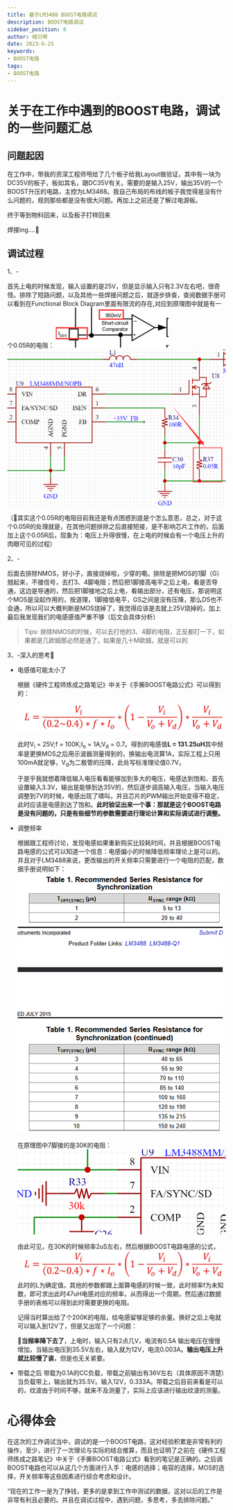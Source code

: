 ```yaml
---
title: 基于LM3488 BOOST电路调试
description: BOOST电路调试
sidebar_position: 6
author: 啵贝琴
date: 2023-6-25
keywords:
- BOOST电路
tags: 
- BOOST电路
---
```


# 关于在工作中遇到的BOOST电路，调试的一些问题汇总

## 问题起因

在工作中，带我的资深工程师甩给了几个板子给我Layout做验证，其中有一块为DC35V的板子，板如其名，跟DC35V有关。需要的是输入25V，输出35V的一个BOOST升压的电路，主控为LM3488。我自己布局的布线的板子我觉得是没有什么问题的，规则那些都是没有很大问题。再加上之前还是了解过电源板。

终于等到物料回来，以及板子打样回来

焊接ing....🧐

## 调试过程

1、-

首先上电的时候发现，输入设置的是25V，但是显示输入只有2.3V左右吧，很奇怪。排除了短路问题，以及其他一些焊接问题之后，就逐步排查，查阅数据手册可以看到在Functional Block Diagram里面有限流的存在,对应到原理图中就是有一个0.05R的电阻：
![1](../../../static/img_硬件设计与开发笔记/LM3488/芯片限流电阻内部结构.png)
![2](../../../static/img_硬件设计与开发笔记/LM3488/限流电阻.png)

（🤬其实这个0.05R的电阻目前我还是有点困惑到底是个怎么意思，总之，对于这个0.05R的处理就是，在其他问题排除之后直接短接，是不影响芯片工作的，后面加上这个0.05R后，现象为：电压上升得很慢，在上电的时候会有一个电压上升的肉眼可见的过程）

2、-

后面去排除NMOS，好小子，直接烧掉啦，少穿的嘞。排除是把MOS的1脚（G）翘起来，不接信号，去打3、4脚电阻；然后把1脚接高电平之后上电，看是否导通，这边是导通的，然后把1脚接地之后上电，看输出部分，还有电压，那说明这个MOS是没起作用的，按道理，1脚接低电平，GS之间是没有压降，那么DS也不会通，所以可以大概判断是MOS烧掉了，我觉得应该是去就上25V烧掉的，加上最后我发现我们的电感感值严重不够（后文会具体分析）
>Tips: 排除NMOS的时候，可以去打他的3、4脚的电阻，正反都打一下，如果都是几欧姆那必然是通了，如果是几十M欧姆，就是可以的

3、-深入的思考🧐

 + 电感值可能太小了

    根据《硬件工程师炼成之路笔记》中关于《手撕BOOST电路公式》可以得到的：

    ![3](../../../static/img_硬件设计与开发笔记/LM3488/BOOST电感值的确定.png)

    此时V<sub>i</sub> = 25V;f = 100K;I<sub>o</sub> = 1A;V<sub>d</sub> = 0.7。得到的电感值**L = 131.25uH**其中频率是更换MOS之后用示波器测量得到的，换输出电流算1A，实际工程上只用100mA就足够，V<sub>d</sub>为二极管的压降，此处写标准理论值0.7V。

    于是乎我就想着降低输入电压看看能够加到多大的电压，电感达到饱和、首先设置输入3.3V，输出是能够到达35V的，然后逐步调高输入电压，当输入电压调整到7V的时候，电感出现了啸叫，并且芯片的PWM输出开始变得不稳定，此时应该是电感到达了饱和。**此时验证出来一个事：那就是这个BOOST电路是没有问题的，只是有些细节的参数需要进行理论计算和实际调试进行调整。**

  + 调整频率

    根据跟工程师讨论，发现电感如果重新购买比较耗时间，并且根据BOOST电路电感的公式可以知道一个信息：电感偏小的时候降低频率理论上是可以的。并且对于LM3488来说，更改输出的开关频率只需要进行一个电阻的匹配，数据手册说明如下：
    ![4](../../../static/img_硬件设计与开发笔记/LM3488/LM3488的频率.png)

    在原理图中7脚接的是30K的电阻：
    ![5](../../../static/img_硬件设计与开发笔记/LM3488/LM3488原理图频率.png)

    由此可见，在30K的时候频率2uS左右，然后根据BOOST电路电感的公式，![6](../../../static/img_硬件设计与开发笔记/LM3488/BOOST电感值的确定.png)此时的L为确定值，其他的参数都跟上面算电感的时候一致，此时频率f为未知数，即可求出此时47uH电感对应的频率，从而得出一个周期，然后通过数据手册的表格可以得到此时需要更换的电阻。

    记得当时算出给了个200K的电阻，给电感留够足够的余量。换好之后上电就可以输入到12V了，但是又出现了一个问题：

    🙁**当频率降下去了**，上电时，输入只有2点几V，电流有0.5A 输出电压在慢慢增加，当输出电压到35.5V左右，输入就为12V，电流0.003A。**输出电压上升就比较慢了诶**，但是也无关紧要。

  + 带载之后
    带载为0.1A的CC负载，带载之前输出有36V左右（具体原因不清楚）当负载带上，输出就为35.5V。输入12V，0.333A。带载之后目前来看是可以的，纹波由于时间不够，就来不及测量了，实际上应该进行输出纹波的测量。
    
# 心得体会

在这次的工作调试当中，调试的是一个BOOST电路，这对经验积累是非常有利的操作，至少，进行了一次理论与实际的结合推算，而且也证明了之前在《硬件工程师炼成之路笔记》中关于《手撕BOOST电路公式》看到的笔记是正确的。之后调BOOST电路也可以从这几个方面进行入手：电感的选择；电容的选择，MOS的选择，开关频率等这些因素进行综合考虑和设计。

“现在的工作一是为了挣钱，更多的是拿到工作中测试的数据，这对以后的工作是非常有利且必要的。并且在调试过程中，遇到问题，多思考，多去排除问题。”